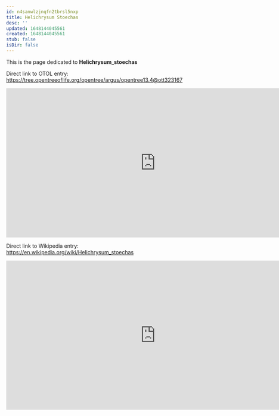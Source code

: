```yaml
---
id: n4sanwlzjnqfn2tbrsl5nxp
title: Helichrysum Stoechas
desc: ''
updated: 1648144045561
created: 1648144045561
stub: false
isDir: false
---
```

This is the page dedicated to **Helichrysum_stoechas**


Direct link to OTOL entry: https://tree.opentreeoflife.org/opentree/argus/opentree13.4@ott323167



<html>
    <body>
    <iframe src="https://tree.opentreeoflife.org/opentree/argus/opentree13.4@ott323167"
    width="800" height="400" frameborder="0" allowfullscreen> </iframe>
    </body>
</html>
    


Direct link to Wikipedia entry: https://en.wikipedia.org/wiki/Helichrysum_stoechas



<html>
    <body>
    <iframe src="https://en.wikipedia.org/wiki/Helichrysum_stoechas"
    width="800" height="400" frameborder="0" allowfullscreen> </iframe>
    </body>
</html>
    
